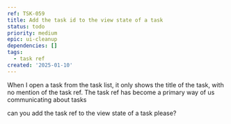 ```yaml
---
ref: TSK-059
title: Add the task id to the view state of a task
status: todo
priority: medium
epic: ui-cleanup
dependencies: []
tags:
  - task ref
created: '2025-01-10'
---
```

When I open a task from the task list, it only shows the title of the task, with no mention of the task ref. The task ref has become a primary way of us communicating about tasks

can you add the task ref to the view state of a task please?

